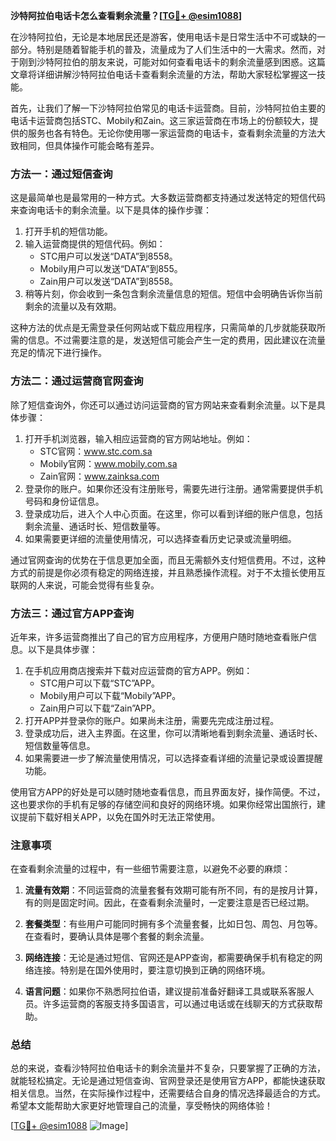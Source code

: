 **沙特阿拉伯电话卡怎么查看剩余流量？[[TG💪+ @esim1088](https://t.me/s/esim1088)]**

在沙特阿拉伯，无论是本地居民还是游客，使用电话卡是日常生活中不可或缺的一部分。特别是随着智能手机的普及，流量成为了人们生活中的一大需求。然而，对于刚到沙特阿拉伯的朋友来说，可能对如何查看电话卡的剩余流量感到困惑。这篇文章将详细讲解沙特阿拉伯电话卡查看剩余流量的方法，帮助大家轻松掌握这一技能。

首先，让我们了解一下沙特阿拉伯常见的电话卡运营商。目前，沙特阿拉伯主要的电话卡运营商包括STC、Mobily和Zain。这三家运营商在市场上的份额较大，提供的服务也各有特色。无论你使用哪一家运营商的电话卡，查看剩余流量的方法大致相同，但具体操作可能会略有差异。

### **方法一：通过短信查询**
这是最简单也是最常用的一种方式。大多数运营商都支持通过发送特定的短信代码来查询电话卡的剩余流量。以下是具体的操作步骤：

1. 打开手机的短信功能。
2. 输入运营商提供的短信代码。例如：
   - STC用户可以发送“DATA”到8558。
   - Mobily用户可以发送“DATA”到855。
   - Zain用户可以发送“DATA”到8558。
3. 稍等片刻，你会收到一条包含剩余流量信息的短信。短信中会明确告诉你当前剩余的流量以及有效期。

这种方法的优点是无需登录任何网站或下载应用程序，只需简单的几步就能获取所需的信息。不过需要注意的是，发送短信可能会产生一定的费用，因此建议在流量充足的情况下进行操作。

### **方法二：通过运营商官网查询**
除了短信查询外，你还可以通过访问运营商的官方网站来查看剩余流量。以下是具体步骤：

1. 打开手机浏览器，输入相应运营商的官方网站地址。例如：
   - STC官网：www.stc.com.sa
   - Mobily官网：www.mobily.com.sa
   - Zain官网：www.zainksa.com
2. 登录你的账户。如果你还没有注册账号，需要先进行注册。通常需要提供手机号码和身份证信息。
3. 登录成功后，进入个人中心页面。在这里，你可以看到详细的账户信息，包括剩余流量、通话时长、短信数量等。
4. 如果需要更详细的流量使用情况，可以选择查看历史记录或流量明细。

通过官网查询的优势在于信息更加全面，而且无需额外支付短信费用。不过，这种方式的前提是你必须有稳定的网络连接，并且熟悉操作流程。对于不太擅长使用互联网的人来说，可能会觉得有些复杂。

### **方法三：通过官方APP查询**
近年来，许多运营商推出了自己的官方应用程序，方便用户随时随地查看账户信息。以下是具体步骤：

1. 在手机应用商店搜索并下载对应运营商的官方APP。例如：
   - STC用户可以下载“STC”APP。
   - Mobily用户可以下载“Mobily”APP。
   - Zain用户可以下载“Zain”APP。
2. 打开APP并登录你的账户。如果尚未注册，需要先完成注册过程。
3. 登录成功后，进入主界面。在这里，你可以清晰地看到剩余流量、通话时长、短信数量等信息。
4. 如果需要进一步了解流量使用情况，可以选择查看详细的流量记录或设置提醒功能。

使用官方APP的好处是可以随时随地查看信息，而且界面友好，操作简便。不过，这也要求你的手机有足够的存储空间和良好的网络环境。如果你经常出国旅行，建议提前下载好相关APP，以免在国外时无法正常使用。

### **注意事项**
在查看剩余流量的过程中，有一些细节需要注意，以避免不必要的麻烦：

1. **流量有效期**：不同运营商的流量套餐有效期可能有所不同，有的是按月计算，有的则是固定时间。因此，在查看剩余流量时，一定要注意是否已经过期。
   
2. **套餐类型**：有些用户可能同时拥有多个流量套餐，比如日包、周包、月包等。在查看时，要确认具体是哪个套餐的剩余流量。

3. **网络连接**：无论是通过短信、官网还是APP查询，都需要确保手机有稳定的网络连接。特别是在国外使用时，要注意切换到正确的网络环境。

4. **语言问题**：如果你不熟悉阿拉伯语，建议提前准备好翻译工具或联系客服人员。许多运营商的客服支持多国语言，可以通过电话或在线聊天的方式获取帮助。

### **总结**
总的来说，查看沙特阿拉伯电话卡的剩余流量并不复杂，只要掌握了正确的方法，就能轻松搞定。无论是通过短信查询、官网登录还是使用官方APP，都能快速获取相关信息。当然，在实际操作过程中，还需要结合自身的情况选择最适合的方式。希望本文能帮助大家更好地管理自己的流量，享受畅快的网络体验！

[[TG💪+ @esim1088](https://t.me/s/esim1088) ![Image](https://i.postimg.cc/4NQfJmqS/Snipaste-2025-05-13-00-14-12.png)]